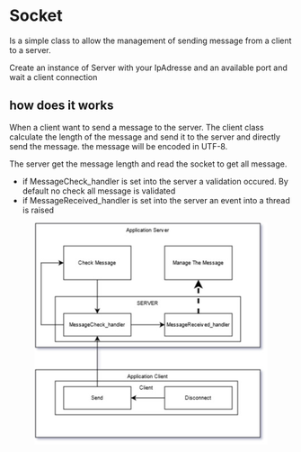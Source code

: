 # Socket
Is a simple class to allow the management of sending message from a client to a server. 

Create an instance of Server with your IpAdresse and an available port
and wait a client connection 

## how does it works
When a client want to send a message to the server. The client class calculate the length of the message and send it to the server and directly send the message.
the message will be encoded in UTF-8. 

The server get the message length and read the socket to get all message. 
* if MessageCheck_handler is set into the server a validation occured. By default no check all message is validated 
* if MessageReceived_handler is set into the server an event into a thread is raised 

<p align="center">
<img src="server_client_socket.jpg" alt="schema">
</p>